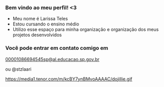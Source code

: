 ### Bem vindo ao meu perfil! <3

- Meu nome é Larissa Teles
- Estou cursando o ensino médio
- Utilizo esse espaço para minha organização e organização dos meus projetos desenvolvidos

### Você pode entrar em contato comigo em
00001086694545sp@al.educacao.sp.gov.br

ou @stzlaari

https://media1.tenor.com/m/kcBY7ynBMvoAAAAC/dojillie.gif

